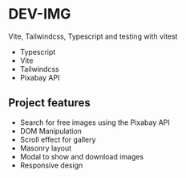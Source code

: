 # DEV-IMG
Vite, Tailwindcss, Typescript and testing with vitest

- Typescript
- Vite
- Tailwindcss
- Pixabay API

## Project features

- Search for free images using the Pixabay API
- DOM Manipulation
- Scroll effect for gallery
- Masonry layout
- Modal to show and download images
- Responsive design
